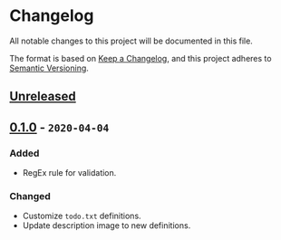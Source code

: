 # Changelog

All notable changes to this project will be documented in this file.

The format is based on [Keep a Changelog](https://keepachangelog.com/en/1.0.0/), and this project adheres to [Semantic Versioning](https://semver.org/spec/v2.0.0.html).

## [Unreleased]

## [0.1.0] - `2020-04-04`

### Added
- RegEx rule for validation.

### Changed
- Customize `todo.txt` definitions.
- Update description image to new definitions.

[Unreleased]: https://github.com/Nereare/ubs.todo/compare/0.1.0...HEAD
[0.1.0]: https://github.com/Nereare/ubs.todo/releases/tag/0.1.0
